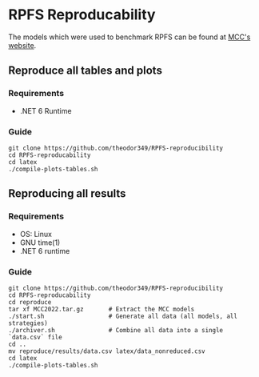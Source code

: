 # RPFS Reproducability
The models which were used to benchmark RPFS can be found at [MCC's website](https://mcc.lip6.fr/2022/models.php).

## Reproduce all tables and plots
### Requirements
 - .NET 6 Runtime

### Guide
    git clone https://github.com/theodor349/RPFS-reproducibility
    cd RPFS-reproducability
    cd latex
    ./compile-plots-tables.sh 

## Reproducing all results
### Requirements 
 - OS: Linux
 - GNU time(1)
 - .NET 6 runtime

### Guide 
    git clone https://github.com/theodor349/RPFS-reproducibility
    cd RPFS-reproducability
    cd reproduce
    tar xf MCC2022.tar.gz       # Extract the MCC models
    ./start.sh                  # Generate all data (all models, all strategies)
    ./archiver.sh               # Combine all data into a single `data.csv` file
    cd ..
    mv reproduce/results/data.csv latex/data_nonreduced.csv
    cd latex
    ./compile-plots-tables.sh
